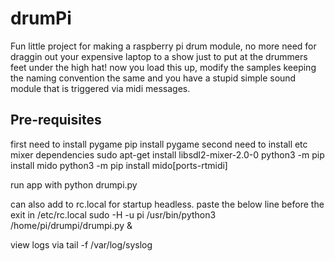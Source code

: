 # drumPi

Fun little project for making a raspberry pi drum module, no more need for draggin out your expensive laptop to a show just to put at the drummers feet under the high hat! now you load this up, modify the samples keeping the naming convention the same and you have a stupid simple sound module that is triggered via midi messages. 

## Pre-requisites
first need to install pygame
pip install pygame
second need to install etc mixer dependencies
sudo apt-get install libsdl2-mixer-2.0-0
python3 -m pip install mido
python3 -m pip install mido[ports-rtmidi]

run app with python drumpi.py

can also add to rc.local for startup headless.
paste the below line before the exit
in /etc/rc.local
sudo -H -u pi /usr/bin/python3 /home/pi/drumpi/drumpi.py &


view logs via  tail -f /var/log/syslog



